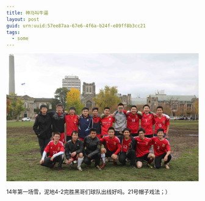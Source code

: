 ```yaml
---
title: 神马叫牛逼
layout: post
guid: urn:uuid:57ee87aa-67e6-4f6a-b24f-e89ff8b3cc21
tags:
  - some
---
```


![合照](/media/img/IMG_0324.jpg)  

14年第一场雪，泥地4-2完胜黑哥们球队出线好吗。21号帽子戏法；）